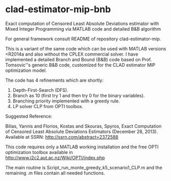# clad-estimator-mip-bnb
Exact computation of Censored Least Absolute Deviations estimator with Mixed Integer Programming via MATLAB code and detailed B&amp;B algorithm

For general framework consult README of repository clad-estimator-mip.

This is a variant of the same code which can be used with MATLAB versions <R2014a and also without the CPLEX commercial solver.
I have implemented a detailed Branch and Bound (B&B) code based on Prof. Tomsovic''s generic B&B code,
customized for the CLAD estimator MIP optimization model.

The code has 4 refinements which are shortly:
1. Depth-First-Search (DFS).
2. Branch as 10 (first try 1 and then try 0 for the binary variables).
3. Branching priority implemented with a greedy rule.
4. LP solver CLP from OPTI toolbox.

Suggested Reference:

Bilias, Yannis and Florios, Kostas and Skouras, Spyros, Exact Computation of Censored Least Absolute Deviations Estimators (December 28, 2013). Available at SSRN: http://ssrn.com/abstract=2372588

 This code requires only a MATLAB working installation and the free OPTI optimization toolbox available in http://www.i2c2.aut.ac.nz/Wiki/OPTI/index.php

The main routine is Script_run_monte_greedy_k5_scenario1_CLP.m
and the remaining .m files contain all needed functions.
